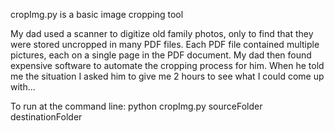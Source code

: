 cropImg.py is a basic image cropping tool

My dad used a scanner to digitize old family photos, only to find that they were stored uncropped in many PDF files.  Each PDF file contained multiple pictures, each on a single page in the PDF document. My dad then found expensive software to automate the cropping process for him. When he told me the situation I asked him to give me 2 hours to see what I could come up with... 

To run at the command line:
python cropImg.py sourceFolder destinationFolder

